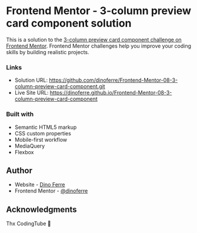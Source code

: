 # Frontend Mentor - 3-column preview card component solution
This is a solution to the [3-column preview card component challenge on Frontend Mentor](https://www.frontendmentor.io/challenges/3column-preview-card-component-pH92eAR2-). Frontend Mentor challenges help you improve your coding skills by building realistic projects. 

### Links
- Solution URL: https://github.com/dinoferre/Frontend-Mentor-08-3-column-preview-card-component.git
- Live Site URL: https://dinoferre.github.io/Frontend-Mentor-08-3-column-preview-card-component

### Built with
- Semantic HTML5 markup
- CSS custom properties
- Mobile-first workflow
- MediaQuery
- Flexbox

## Author
- Website - [Dino Ferre](https://github.com/dinoferre)
- Frontend Mentor - [@dinoferre](https://www.frontendmentor.io/profile/dinoferre)

## Acknowledgments
Thx CodingTube 💖